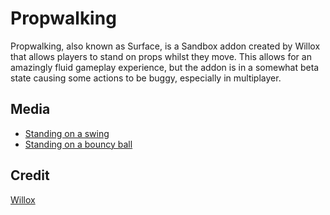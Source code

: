 # Propwalking
Propwalking, also known as Surface, is a Sandbox addon created by Willox that allows players to stand on props whilst they move. This allows for an amazingly fluid gameplay experience, but the addon is in a somewhat beta state causing some actions to be buggy, especially in multiplayer.

## Media
- [Standing on a swing](http://web.archive.org/web/20150612103406/http://a.pomf.se/qjabxy.webm)
- [Standing on a bouncy ball](http://web.archive.org/web/20150610172644/http://a.pomf.se/wfqmyb.webm)

## Credit
[Willox](https://steamcommunity.com/profiles/76561197998909316)
